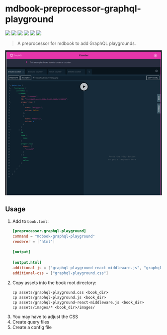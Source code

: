 # mdbook-preprocessor-graphql-playground

[<img src="https://img.shields.io/badge/Docs-mdBook-brightgreen">](https://aschaeffer.github.io/mdbook-preprocessor-graphql-playground/)
[<img src="https://img.shields.io/badge/Language-Rust-brightgreen">](https://www.rust-lang.org/)
[<img src="https://img.shields.io/badge/Platforms-Linux%20%26%20Windows-brightgreen">]()
[<img src="https://img.shields.io/github/workflow/status/aschaeffer/mdbook-preprocessor-graphql-playground/Rust">](https://github.com/aschaeffer/mdbook-preprocessor-graphql-playground/actions?query=workflow%3ARust)
[<img src="https://img.shields.io/github/last-commit/aschaeffer/mdbook-preprocessor-graphql-playground">]()
[<img src="https://img.shields.io/github/languages/code-size/aschaeffer/mdbook-preprocessor-graphql-playground">]()

> A preprocessor for mdbook to add GraphQL playgrounds.

[![preview](book/src/images/screenshot.png)](book/src/images/screenshot.png)

## Usage

1. Add to `book.toml`:
    ```toml
    [preprocessor.graphql-playground]
    command = "mdbook-graphql-playground"
    renderer = ["html"]
    
    [output]
    
    [output.html]
    additional-js = ["graphql-playground-react-middleware.js", "graphql-playground.js"]
    additional-css = ["graphql-playground.css"]
    ```
2. Copy assets into the book root directory:
    ```shell
   cp assets/graphql-playground.css <book_dir>
   cp assets/graphql-playground.js <book_dir>
   cp assets/graphql-playground-react-middleware.js <book_dir>
   cp assets/images/* <book_dir>/images/
    ```
3. You may have to adjust the CSS
4. Create query files
5. Create a config file
